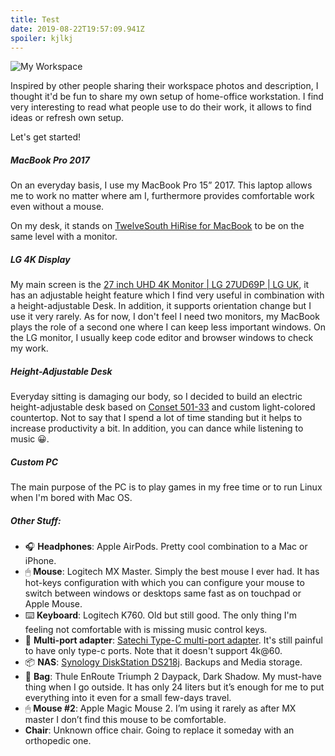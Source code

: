 ```yaml
---
title: Test
date: 2019-08-22T19:57:09.941Z
spoiler: kjlkj
---
```

![My Workspace](/blog-images/workspace.jpg 'My Workspace')

Inspired by other people sharing their workspace photos and description, I thought it'd be fun to share my own setup of home-office workstation.
I find very interesting to read what people use to do their work, it allows to find ideas or refresh own setup.

Let's get started!

##### MacBook Pro 2017

On an everyday basis, I use my MacBook Pro 15” 2017. This laptop allows me to work no matter where am I, furthermore provides comfortable work even without a mouse.

On my desk, it stands on [TwelveSouth HiRise for MacBook](https://www.twelvesouth.com/product/hirise-for-macbook) to be
on the same level with a monitor.

##### LG 4K Display

My main screen is the [27 inch UHD 4K Monitor | LG 27UD69P | LG UK](https://www.lg.com/uk/monitors/lg-27UD69P), it has an adjustable height feature which I find very useful
in combination with a height-adjustable Desk. In addition, it supports orientation change but I use it very rarely.
As for now, I don't feel I need two monitors, my MacBook plays the role of a second one where I can keep less important windows.
On the LG monitor, I usually keep code editor and browser windows to check my work.

##### Height-Adjustable Desk

Everyday sitting is damaging our body, so I decided to build an electric height-adjustable desk based on [Conset 501-33](https://www.conset.com/product/prodone/5097/default.aspx) and custom light-colored countertop.
Not to say that I spend a lot of time standing but it helps to increase productivity a bit. In addition, you can dance while listening to music 😀.

##### Custom PC

The main purpose of the PC is to play games in my free time or to run Linux when I'm bored with Mac OS.

##### Other Stuff:

-   🎧 **Headphones**: Apple AirPods. Pretty cool combination to a Mac or iPhone.
-   🖱 **Mouse**: Logitech MX Master. Simply the best mouse I ever had. It has hot-keys configuration with which you can configure your mouse to switch between windows or desktops same fast as on touchpad or Apple Mouse.
-   ⌨️ **Keyboard**: Logitech K760. Old but still good. The only thing I'm feeling not comfortable with is missing music control keys.
-   🧰 **Multi-port adapter**: [Satechi Type-C multi-port adapter](https://satechi.net/products/satechi-slim-aluminum-type-c-multi-port-adapter?variant=27296854025). It's still painful to have only type-c ports. Note that it doesn't support 4k@60.
-   📦 **NAS**: [Synology DiskStation DS218j](https://www.synology.com/en-global/products/DS218j). Backups and Media storage.
-   🎒 **Bag**: Thule EnRoute Triumph 2 Daypack, Dark Shadow. My must-have thing when I go outside. It has only 24 liters but it’s enough for me to put everything into it even for a small few-days travel.
-   🖱 **Mouse #2**: Apple Magic Mouse 2. I’m using it rarely as after MX master I don’t find this mouse to be comfortable.
-   **Chair**: Unknown office chair. Going to replace it someday with an orthopedic one.
